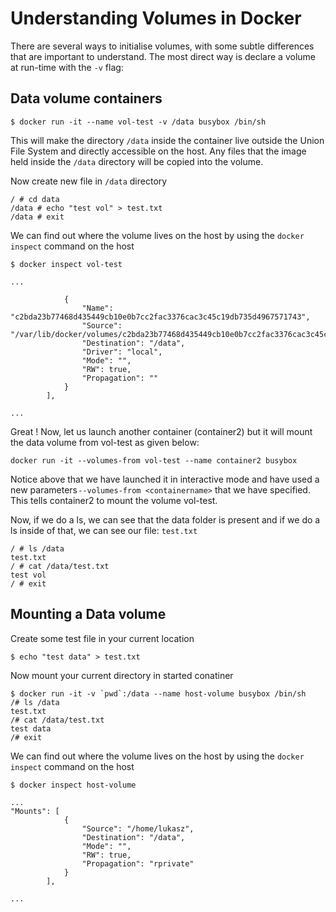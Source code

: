 # Understanding Volumes in Docker

There are several ways to initialise volumes, with some subtle differences that are important to understand. 
The most direct way is declare a volume at run-time with the `-v` flag:

## Data volume containers

```
$ docker run -it --name vol-test -v /data busybox /bin/sh
```

This will make the directory `/data` inside the container live outside the Union File System and directly accessible on the host. 
Any files that the image held inside the `/data` directory will be copied into the volume. 

Now create new file in `/data` directory

```
/ # cd data
/data # echo "test vol" > test.txt
/data # exit
```


We can find out where the volume lives on the host by using the `docker inspect` command on the host

```
$ docker inspect vol-test

...

            {
                "Name": "c2bda23b77468d435449cb10e0b7cc2fac3376cac3c45c19db735d4967571743",
                "Source": "/var/lib/docker/volumes/c2bda23b77468d435449cb10e0b7cc2fac3376cac3c45c19db735d4967571743/_data",
                "Destination": "/data",
                "Driver": "local",
                "Mode": "",
                "RW": true,
                "Propagation": ""
            }
        ],

...
```

Great ! Now, let us launch another container (container2) but it will mount the data volume from vol-test as given below:


```
docker run -it --volumes-from vol-test --name container2 busybox
```

Notice above that we have launched it in interactive mode and have used a new parameters `--volumes-from <containername>` that we have specified. 
This tells container2 to mount the volume vol-test.

Now, if we do a ls, we can see that the data folder is present and if we do a ls inside of that, we can see our file: `test.txt`

```
/ # ls /data
test.txt
/ # cat /data/test.txt 
test vol
/ # exit
```

## Mounting a Data volume

Create some test file in your current location

```
$ echo "test data" > test.txt
```

Now mount your current directory in started conatiner

```
$ docker run -it -v `pwd`:/data --name host-volume busybox /bin/sh
/# ls /data
test.txt
/# cat /data/test.txt
test data
/# exit
```

We can find out where the volume lives on the host by using the `docker inspect` command on the host

```
$ docker inspect host-volume

...
"Mounts": [
            {
                "Source": "/home/lukasz",
                "Destination": "/data",
                "Mode": "",
                "RW": true,
                "Propagation": "rprivate"
            }
        ],

...
```

